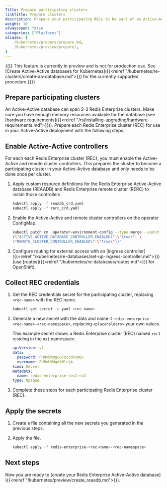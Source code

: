 ```yaml
---
Title: Prepare participating clusters
linkTitle: Prepare clusters
description: Prepare your participating RECs to be part of an Active-Active database deployment.
weight: 10
alwaysopen: false
categories: ["Platforms"]
aliases: {
    /kubernetes/prepare/prepare.md,
    /kubernetes/preview/prepare/,
}
---
```

{{<note>}} This feature is currently in preview and is not for production use. See [Create Active-Active databases for Kubernetes]({{<relref "/kubernetes/re-clusters/create-aa-database.md">}}) for the currently supported procedure.{{</note>}}

## Prepare participating clusters

An Active-Active database can span 2-3 Redis Enterprise clusters. Make sure you have enough memory resources available for the database (see [hardware requirements]({{<relref "/rs/installing-upgrading/hardware-requirements.md">}})). Prepare each Redis Enterprise cluster (REC) for use in your Active-Active deployment with the following steps.

## Enable Active-Active controllers

For each each Redis Enterprise cluster (REC), you must enable the Active-Active and remote cluster controllers. This prepares the cluster to become a participating cluster in your Active-Active database and only needs to be done once per cluster.

1. Apply custom resource definitions for the Redis Enterprise Active-Active database (REAADB) and Redis Enterprise remote cluster (RERC) to install those controllers.

    ```sh
    kubectl apply -f reaadb_crd.yaml
    kubectl apply -f rerc_crd.yaml
    ```

1. Enable the Active-Active and remote cluster controllers on the operator ConfigMap.

    ```sh
    kubectl patch cm  operator-environment-config --type merge --patch "{\"data\": \
    {\"ACTIVE_ACTIVE_DATABASE_CONTROLLER_ENABLED\":\"true\", \
    \"REMOTE_CLUSTER_CONTROLLER_ENABLED\":\"true\"}}"
    ```

1. Configure routing for external access with an [ingress controller]({{<relref "/kubernetes/re-databases/set-up-ingress-controller.md">}}) (use [routes]({{<relref "/kubernetes/re-databases/routes.md">}}) for OpenShift).

## Collect REC credentials

1. Get the REC credentials secret for the participating cluster, replacing `<rec-name>` with the REC name.

    ```sh
    kubectl get secret -o yaml <rec-name>
    ```

1. Generate a new secret with the data and name it `redis-enterprise-<rec-name>-<rec-namespace>`, replacing `<placeholders>` your own values.

    This example secret shows a Redis Enterprise cluster (REC) named `rec1` residing in the `ns1` namespace.

    ```yaml
    apiVersion: v1
    data:
      password: PHNvbWUgcGFzc3dvcmQ+
      username: PHNvbWUgdXNlcj4
    kind: Secret
    metadata:
      name: redis-enterprise-rec1-ns1
    type: Opaque
    ```

1. Complete these steps for each participating Redis Enterprise cluster (REC).

## Apply the secrets

1. Create a file containing all the new secrets you generated in the previous steps.

1. Apply the file.

    ```sh
    kubectl apply -f redis-enterprise-<rec-name>-<rec-namespace>
    ```

## Next steps

Now you are ready to [create your Redis Enterprise Active-Active database]({{<relref "/kubernetes/preview/create_reaadb.md">}}).
